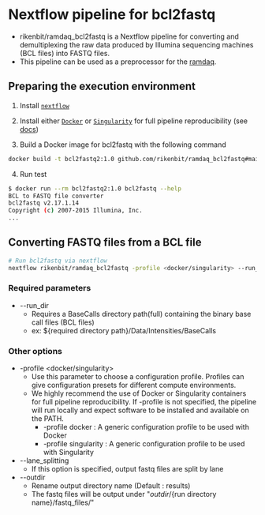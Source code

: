 # Nextflow pipeline for bcl2fastq

- rikenbit/ramdaq_bcl2fastq is a Nextflow pipeline for converting and demultiplexing the raw data produced by Illumina sequencing machines (BCL files) into FASTQ files.
- This pipeline can be used as a preprocessor for the [ramdaq](https://github.com/rikenbit/ramdaq).

## Preparing the execution environment

1. Install [`nextflow`](https://nf-co.re/usage/installation)

2. Install either [`Docker`](https://docs.docker.com/engine/installation/) or [`Singularity`](https://www.sylabs.io/guides/3.0/user-guide/) for full pipeline reproducibility (see [docs](https://nf-co.re/usage/configuration#basic-configuration-profiles))

3. Build a Docker image for bcl2fastq with the following command

```bash
docker build -t bcl2fastq2:1.0 github.com/rikenbit/ramdaq_bcl2fastq#main
```
4. Run test

```bash
$ docker run --rm bcl2fastq2:1.0 bcl2fastq --help
BCL to FASTQ file converter
bcl2fastq v2.17.1.14
Copyright (c) 2007-2015 Illumina, Inc.
...
```

## Converting FASTQ files from a BCL file

```bash
# Run bcl2fastq via nextflow
nextflow rikenbit/ramdaq_bcl2fastq -profile <docker/singularity> --run_dir <directory path>
```
### Required parameters
- --run_dir
    - Requires a BaseCalls directory path(full) containing the binary base call files (BCL files)
    - ex: ${required directory path}/Data/Intensities/BaseCalls

### Other options
- -profile <docker/singularity>
    - Use this parameter to choose a configuration profile. Profiles can give configuration presets for different compute environments.
    - We highly recommend the use of Docker or Singularity containers for full pipeline reproducibility. If -profile is not specified, the pipeline will run locally and expect software to be installed and available on the PATH. 
        - -profile docker : A generic configuration profile to be used with Docker
        - -profile singularity : A generic configuration profile to be used with Singularity
- --lane_splitting
    - If this option is specified, output fastq files are split by lane
- --outdir
    - Rename output directory name (Default : results)
    - The fastq files will be output under "${outdir}/${run directory name}/fastq_files/"